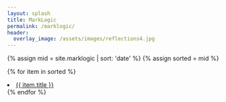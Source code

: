 ```yaml
---
layout: splash
title: MarkLogic
permalink: /marklogic/
header:
  overlay_image: /assets/images/reflections4.jpg
---
```


{% assign mid = site.marklogic | sort: 'date' %}
{% assign sorted = mid %}

{% for item in sorted %}
  <li><a href="{{ site.baseurl }}{{ item.url }}">{{ item.title }}</a></li>
{% endfor %}
